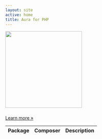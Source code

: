 ```yaml
---
layout: site
active: home
title: Aura for PHP
---
```


<div class="hero-unit">
    <div class="hero-logo">
        <img src="img/aura-logo-black.png" width="240" height="240" />
        <h3><script>
            var adjectives = [
                "powerful",
                "independent",
                "sharp",
                "high-quality",
                "reliable",
                "well-tested"
            ];
            var adjLower = adjectives[Math.floor(adjectives.length * Math.random())];
            var adjUpper = adjLower[0].toUpperCase() + adjLower.slice(1);
            document.write(adjUpper + ' tools for ' + adjLower + ' developers.');
        </script></h3>
        <p><a class="btn btn-primary btn-large" href="/about">Learn more &raquo;</a></p>
    </div>
</div>

<div class="row">
    <div class="span12">
        <table id="packages">
            <thead><tr>
                <th>Package</th>
                <th>Composer</th>
                <th>Description</th>
            </tr></thead>
        </table>
        <script>
            $.getJSON('packages.json', function (packages) {
                var rows = [];

                $.each(packages, function (name, info) {

                    var readmeLink =
                        '<a href="'
                        + info.github + '">'
                        + name + '</a>';

                    var releaseLink =
                        '<a class="version" href="'
                        + info.releases + '">'
                        + info.version.replace('-', '&#8209;')
                        + '</a>';

                    var packagistLink =
                        '<a href="'
                        + info.packagist + '">'
                        + info.composer.replace('-', '&#8209;')
                        + '</a>';

                    var row =
                        '<tr>'
                        + '<td>' + readmeLink + '&nbsp;' + releaseLink + '</td>'
                        + '<td>' + packagistLink + '</td>'
                        + '<td>' + info.description + '</td>'
                        + '</tr>';

                    rows.push(row);
                });

                $('<tbody />', {
                    html: rows.join('')
                }).appendTo('#packages');
            });
        </script>
    </div>
</div>


<div class="row">
    <div class="span6">
        <h2>About</h2>
        <p>
            The primary goal of Aura is to provide high-quality, well-tested,
            <a href="http://php-fig.org">standards-compliant</a>, decoupled
            libraries that can be used in any codebase. This means you can use
            as much or as little of the project as you like.
        </p>
        <p><a class="btn" href="/about">Read more &raquo;</a></p>
    </div>
    <div class="span6">
        <h2>Packages</h2>
        <p>
            The Aura project centers around a collection of independent
            packages. Each package is self-contained and has only the things
            it needs for its core purpose. None of the packages depends on any
            of the other; you can download and use each of the packages on its
            own.
        </p>
        <p><a class="btn" href="/packages">Read more &raquo;</a></p>
    </div>
    <!-- <div class="span4">
        <h2>Framework</h2>
        <p>
            Aura has enough libraries to form a full-stack framework of its
            own. A system repository is available to incorporate them all into
            a coherent framework for application development.
        </p>
        <p><a class="btn" href="/framework">Read more &raquo;</a></p>
    </div> -->
</div>
